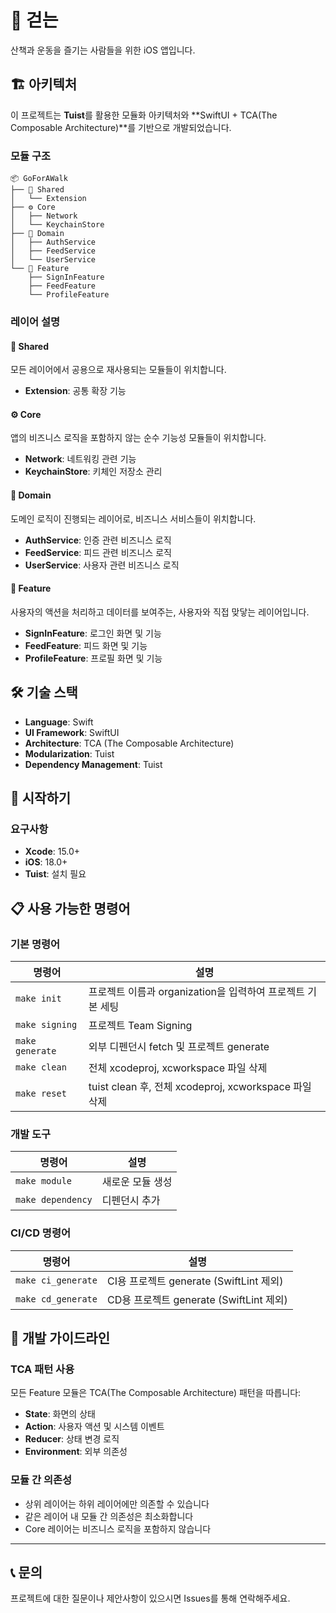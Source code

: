  # 👟 걷는

산책과 운동을 즐기는 사람들을 위한 iOS 앱입니다.

## 🏗️ 아키텍처

이 프로젝트는 **Tuist**를 활용한 모듈화 아키텍처와 **SwiftUI + TCA(The Composable Architecture)**를 기반으로 개발되었습니다.

### 모듈 구조

```
📦 GoForAWalk
├── 🔄 Shared
│   └── Extension
├── ⚙️ Core  
│   ├── Network
│   └── KeychainStore
├── 🎯 Domain
│   ├── AuthService
│   ├── FeedService
│   └── UserService
└── 🎨 Feature
    ├── SignInFeature
    ├── FeedFeature
    └── ProfileFeature
```

### 레이어 설명

#### 🔄 Shared
모든 레이어에서 공용으로 재사용되는 모듈들이 위치합니다.
- **Extension**: 공통 확장 기능

#### ⚙️ Core
앱의 비즈니스 로직을 포함하지 않는 순수 기능성 모듈들이 위치합니다.
- **Network**: 네트워킹 관련 기능
- **KeychainStore**: 키체인 저장소 관리

#### 🎯 Domain
도메인 로직이 진행되는 레이어로, 비즈니스 서비스들이 위치합니다.
- **AuthService**: 인증 관련 비즈니스 로직
- **FeedService**: 피드 관련 비즈니스 로직
- **UserService**: 사용자 관련 비즈니스 로직

#### 🎨 Feature
사용자의 액션을 처리하고 데이터를 보여주는, 사용자와 직접 맞닿는 레이어입니다.
- **SignInFeature**: 로그인 화면 및 기능
- **FeedFeature**: 피드 화면 및 기능
- **ProfileFeature**: 프로필 화면 및 기능

## 🛠️ 기술 스택

- **Language**: Swift
- **UI Framework**: SwiftUI
- **Architecture**: TCA (The Composable Architecture)
- **Modularization**: Tuist
- **Dependency Management**: Tuist

## 🚀 시작하기

### 요구사항

- **Xcode**: 15.0+
- **iOS**: 18.0+
- **Tuist**: 설치 필요

## 📋 사용 가능한 명령어

### 기본 명령어

| 명령어 | 설명 |
|--------|------|
| `make init` | 프로젝트 이름과 organization을 입력하여 프로젝트 기본 세팅 |
| `make signing` | 프로젝트 Team Signing |
| `make generate` | 외부 디펜던시 fetch 및 프로젝트 generate |
| `make clean` | 전체 xcodeproj, xcworkspace 파일 삭제 |
| `make reset` | tuist clean 후, 전체 xcodeproj, xcworkspace 파일 삭제 |

### 개발 도구

| 명령어 | 설명 |
|--------|------|
| `make module` | 새로운 모듈 생성 |
| `make dependency` | 디펜던시 추가 |

### CI/CD 명령어

| 명령어 | 설명 |
|--------|------|
| `make ci_generate` | CI용 프로젝트 generate (SwiftLint 제외) |
| `make cd_generate` | CD용 프로젝트 generate (SwiftLint 제외) |

## 📝 개발 가이드라인

### TCA 패턴 사용

모든 Feature 모듈은 TCA(The Composable Architecture) 패턴을 따릅니다:

- **State**: 화면의 상태
- **Action**: 사용자 액션 및 시스템 이벤트
- **Reducer**: 상태 변경 로직
- **Environment**: 외부 의존성

### 모듈 간 의존성

- 상위 레이어는 하위 레이어에만 의존할 수 있습니다
- 같은 레이어 내 모듈 간 의존성은 최소화합니다
- Core 레이어는 비즈니스 로직을 포함하지 않습니다

---

## 📞 문의

프로젝트에 대한 질문이나 제안사항이 있으시면 Issues를 통해 연락해주세요.
